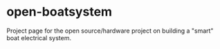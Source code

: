 # open-boatsystem
Project page for the open source/hardware project on building a "smart" boat electrical system.
